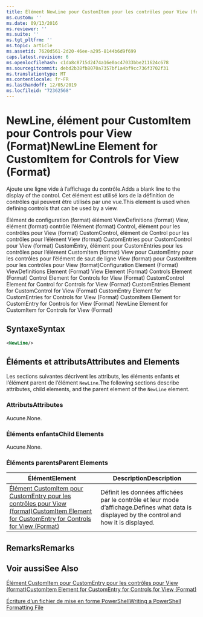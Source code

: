 ```yaml
---
title: Élément NewLine pour CustomItem pour les contrôles pour View (format) | Microsoft Docs
ms.custom: ''
ms.date: 09/13/2016
ms.reviewer: ''
ms.suite: ''
ms.tgt_pltfrm: ''
ms.topic: article
ms.assetid: 7620d561-2d20-46ee-a295-8144b6d9f699
caps.latest.revision: 6
ms.openlocfilehash: c1da8c8715d2474a16e0ac47033bbe211624c678
ms.sourcegitcommit: debd2b38fb8070a7357bf1a4bf9cc736f3702f31
ms.translationtype: MT
ms.contentlocale: fr-FR
ms.lasthandoff: 12/05/2019
ms.locfileid: "72362568"
---
```

# <a name="newline-element-for-customitem-for-controls-for-view-format"></a><span data-ttu-id="689aa-102">NewLine, élément pour CustomItem pour Controls pour View (Format)</span><span class="sxs-lookup"><span data-stu-id="689aa-102">NewLine Element for CustomItem for Controls for View (Format)</span></span>

<span data-ttu-id="689aa-103">Ajoute une ligne vide à l’affichage du contrôle.</span><span class="sxs-lookup"><span data-stu-id="689aa-103">Adds a blank line to the display of the control.</span></span> <span data-ttu-id="689aa-104">Cet élément est utilisé lors de la définition de contrôles qui peuvent être utilisés par une vue.</span><span class="sxs-lookup"><span data-stu-id="689aa-104">This element is used when defining controls that can be used by a view.</span></span>

<span data-ttu-id="689aa-105">Élément de configuration (format) élément ViewDefinitions (format) View, élément (format) contrôle l’élément (format) Control, élément pour les contrôles pour View (format) CustomControl, élément de Control pour les contrôles pour l’élément View (format) CustomEntries pour CustomControl pour View (format) CustomEntry, élément pour CustomEntries pour les contrôles pour l’élément CustomItem (format) View pour CustomEntry pour les contrôles pour l’élément de saut de ligne View (format) pour CustomItem pour les contrôles pour View (format)</span><span class="sxs-lookup"><span data-stu-id="689aa-105">Configuration Element (Format) ViewDefinitions Element (Format) View Element (Format) Controls Element (Format) Control Element for Controls for View (Format) CustomControl Element for Control for Controls for View (Format) CustomEntries Element for CustomControl for View (Format) CustomEntry Element for CustomEntries for Controls for View (Format) CustomItem Element for CustomEntry for Controls for View (Format) NewLine Element for CustomItem for Controls for View (Format)</span></span>

## <a name="syntax"></a><span data-ttu-id="689aa-106">Syntaxe</span><span class="sxs-lookup"><span data-stu-id="689aa-106">Syntax</span></span>

```xml
<NewLine/>
```

## <a name="attributes-and-elements"></a><span data-ttu-id="689aa-107">Éléments et attributs</span><span class="sxs-lookup"><span data-stu-id="689aa-107">Attributes and Elements</span></span>

<span data-ttu-id="689aa-108">Les sections suivantes décrivent les attributs, les éléments enfants et l’élément parent de l’élément `NewLine`.</span><span class="sxs-lookup"><span data-stu-id="689aa-108">The following sections describe attributes, child elements, and the parent element of the `NewLine` element.</span></span>

### <a name="attributes"></a><span data-ttu-id="689aa-109">Attributs</span><span class="sxs-lookup"><span data-stu-id="689aa-109">Attributes</span></span>

<span data-ttu-id="689aa-110">Aucune.</span><span class="sxs-lookup"><span data-stu-id="689aa-110">None.</span></span>

### <a name="child-elements"></a><span data-ttu-id="689aa-111">Éléments enfants</span><span class="sxs-lookup"><span data-stu-id="689aa-111">Child Elements</span></span>

<span data-ttu-id="689aa-112">Aucune.</span><span class="sxs-lookup"><span data-stu-id="689aa-112">None.</span></span>

### <a name="parent-elements"></a><span data-ttu-id="689aa-113">Éléments parents</span><span class="sxs-lookup"><span data-stu-id="689aa-113">Parent Elements</span></span>

|<span data-ttu-id="689aa-114">Élément</span><span class="sxs-lookup"><span data-stu-id="689aa-114">Element</span></span>|<span data-ttu-id="689aa-115">Description</span><span class="sxs-lookup"><span data-stu-id="689aa-115">Description</span></span>|
|-------------|-----------------|
|[<span data-ttu-id="689aa-116">Élément CustomItem pour CustomEntry pour les contrôles pour View (format)</span><span class="sxs-lookup"><span data-stu-id="689aa-116">CustomItem Element for CustomEntry for Controls for View (Format)</span></span>](./customitem-element-for-customentry-for-controls-for-view-format.md)|<span data-ttu-id="689aa-117">Définit les données affichées par le contrôle et leur mode d’affichage.</span><span class="sxs-lookup"><span data-stu-id="689aa-117">Defines what data is displayed by the control and how it is displayed.</span></span>|

## <a name="remarks"></a><span data-ttu-id="689aa-118">Remarks</span><span class="sxs-lookup"><span data-stu-id="689aa-118">Remarks</span></span>

## <a name="see-also"></a><span data-ttu-id="689aa-119">Voir aussi</span><span class="sxs-lookup"><span data-stu-id="689aa-119">See Also</span></span>

[<span data-ttu-id="689aa-120">Élément CustomItem pour CustomEntry pour les contrôles pour View (format)</span><span class="sxs-lookup"><span data-stu-id="689aa-120">CustomItem Element for CustomEntry for Controls for View (Format)</span></span>](./customitem-element-for-customentry-for-controls-for-view-format.md)

[<span data-ttu-id="689aa-121">Écriture d’un fichier de mise en forme PowerShell</span><span class="sxs-lookup"><span data-stu-id="689aa-121">Writing a PowerShell Formatting File</span></span>](./writing-a-powershell-formatting-file.md)
